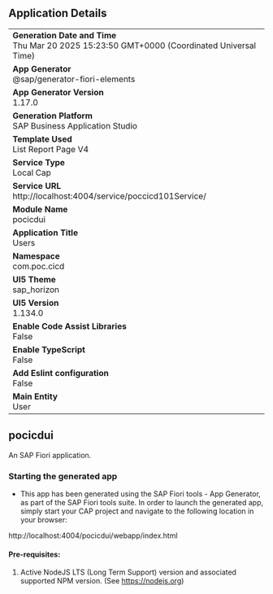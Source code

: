 ## Application Details
|               |
| ------------- |
|**Generation Date and Time**<br>Thu Mar 20 2025 15:23:50 GMT+0000 (Coordinated Universal Time)|
|**App Generator**<br>@sap/generator-fiori-elements|
|**App Generator Version**<br>1.17.0|
|**Generation Platform**<br>SAP Business Application Studio|
|**Template Used**<br>List Report Page V4|
|**Service Type**<br>Local Cap|
|**Service URL**<br>http://localhost:4004/service/poccicd101Service/|
|**Module Name**<br>pocicdui|
|**Application Title**<br>Users|
|**Namespace**<br>com.poc.cicd|
|**UI5 Theme**<br>sap_horizon|
|**UI5 Version**<br>1.134.0|
|**Enable Code Assist Libraries**<br>False|
|**Enable TypeScript**<br>False|
|**Add Eslint configuration**<br>False|
|**Main Entity**<br>User|

## pocicdui

An SAP Fiori application.

### Starting the generated app

-   This app has been generated using the SAP Fiori tools - App Generator, as part of the SAP Fiori tools suite.  In order to launch the generated app, simply start your CAP project and navigate to the following location in your browser:

http://localhost:4004/pocicdui/webapp/index.html

#### Pre-requisites:

1. Active NodeJS LTS (Long Term Support) version and associated supported NPM version.  (See https://nodejs.org)


